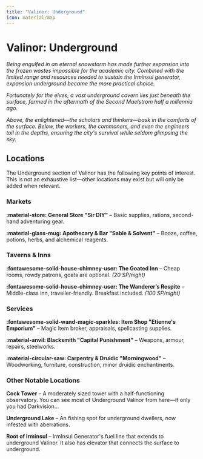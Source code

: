 ```yaml
---
title: "Valinor: Underground"
icon: material/map
---
```


# Valinor: Underground

*Being engulfed in an eternal snowstorm has made further expansion into the frozen wastes impossible for the academic city. Combined with the limited range and resources needed to sustain the Irminsul generator, expansion underground became the more practical choice.*  

*Fortunately for the elves, a vast underground cavern lies just beneath the surface, formed in the aftermath of the Second Maelstrom half a millennia ago.*  

*Above, the enlightened—the scholars and thinkers—bask in the comforts of the surface. Below, the workers, the commoners, and even the engineers toil in the depths, ensuring the city's survival while seldom glimpsing the sky.*  

## Locations

The Underground section of Valinor has the following key points of interest. This is not an exhaustive list—other locations may exist but will only be added when relevant.

### Markets

**:material-store: General Store "Sir DIY"** – Basic supplies, rations, second-hand adventuring gear.  

**:material-glass-mug: Apothecary & Bar "Sable & Solvent"** – Booze, coffee, potions, herbs, and alchemical reagents.  

### Taverns & Inns

**:fontawesome-solid-house-chimney-user: The Goated Inn** – Cheap rooms, rowdy patrons, goats are optional. *(20 SP/night)*  
 
**:fontawesome-solid-house-chimney-user: The Wanderer’s Respite** – Middle-class inn, traveller-friendly. Breakfast included. *(100 SP/night)*  

### Services

**:fontawesome-solid-wand-magic-sparkles: Item Shop "Etienne's Emporium"** – Magic item broker, appraisals, spellcasting supplies.  

**:material-anvil: Blacksmith "Capital Punishment"** – Weapons, armour, repairs, steelworks.  

**:material-circular-saw: Carpentry & Druidic "Morningwood"** – Woodworking, furniture, construction, minor druidic enchantments.  

### Other Notable Locations

**Cock Tower** – A moderately sized tower with a half-functioning observatory. You can see most of Underground Valinor from here—if only you had Darkvision...  

**Underground Lake** – An fishing spot for underground dwellers, now infested with aberrations.  

**Root of Irminsul** – Irminsul Generator's fuel line that extends to underground Valinor. It also has elevator that connects the surface to underground. 

<!---

**Bannockburn's Initiative Inc. Safehouse** – A heavily fortified bunker concealed beneath the guise of a decrepit building. This covert branch office serves as a crucial hub for the corporation, stocked with essential supplies—food, medicine, and clothing—alongside weapons and specialised equipment.

--->



